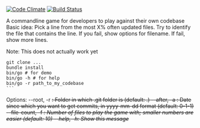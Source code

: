 [![Code Climate](https://codeclimate.com/github/compwron/knowgame/badges/gpa.svg)](https://codeclimate.com/github/compwron/knowgame)
[![Build Status](https://travis-ci.org/compwron/knowgame.svg)](https://travis-ci.org/compwron/knowgame)

A commandline game for developers to play against their own codebase
Basic idea: Pick a line from the most X% often updated files. Try to identify the file that contains the line. If you fail, show options for filename. If fail, show more lines.

Note: This does not actually work yet

````
git clone ...
bundle install
bin/go # for demo
bin/go -h # for help
bin/go -r path_to_my_codebase
```

````
Options:
        --root, -r <s>:   Folder in which .git folder is (default: .)
       --after, -a <s>:   Date since which you want to get commits, in yyyy-mm-dd format (default: 0-1-1)
  --file-count, -f <i>:   Number of files to play the game with; smaller numbers are easier (default: 10)
            --help, -h:   Show this message
````
